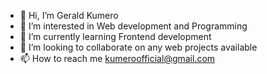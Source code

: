 - 👋 Hi, I’m Gerald Kumero
- 👀 I’m interested in Web development and Programming
- 🌱 I’m currently learning Frontend development
- 💞️ I’m looking to collaborate on any web projects available
- 📫 How to reach me kumeroofficial@gmail.com

<!---
kumeroG7/kumeroG7 is a ✨ special ✨ repository because its `README.md` (this file) appears on your GitHub profile.
You can click the Preview link to take a look at your changes.
--->
